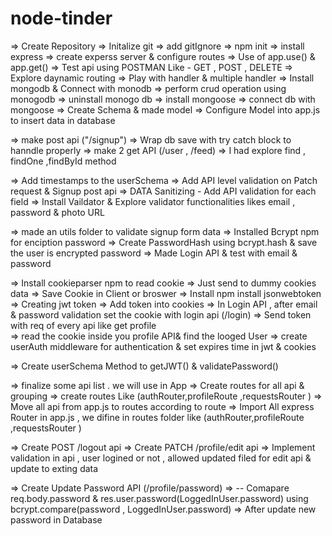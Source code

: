 # node-tinder
=> Create Repository
=> Initalize git
=> add gitIgnore
=> npm init
=> install express
=> create experss  server &  configure routes
=> Use of app.use() & app.get()
=> Test api using POSTMAN Like - GET , POST , DELETE 
=> Explore daynamic routing 
=> Play with handler & multiple handler
=> Install mongodb & Connect with monodb 
=> perform crud operation using monogodb
=> uninstall monogo db
=> install mongoose 
=> connect db with mongoose 
=> Create Schema & made model 
=> Configure Model into app.js to insert data in database

=> make post api ("/signup")
=> Wrap db save with try catch block to hanndle properly
=> make 2  get API (/user , /feed) 
=> I had explore find , findOne ,findById method

=> Add timestamps to the userSchema
=> Add API level validation on Patch request & Signup post api
=> DATA Sanitizing - Add API validation for each field
 => Install Vaildator & Explore validator functionalities likes email , password & photo URL


=> made an utils folder to validate signup form data
=> Installed Bcrypt npm for enciption password
=> Create PasswordHash using bcrypt.hash & save the user is encrypted password
=> Made Login API & test with email & password

=> Install cookieparser npm to read cookie 
=> Just send to dummy cookies data 
=> Save Cookie in Client or broswer
=> Install npm install jsonwebtoken
=> Creating jwt token
=> Add token into cookies
=> In Login API , after email & password validation set the cookie with login api (/login)
=> Send token with req of every api like get profile  
=> read the cookie inside you profile API& find the looged User
=>  create userAuth middleware for authentication & set expires time in jwt & cookies

=> Create userSchema Method to getJWT() & validatePassword()

=> finalize some api list . we will use in App
=> Create routes for all api & grouping 
=> create routes  Like (authRouter,profileRoute ,requestsRouter )
=> Move all api from app.js to routes according to route
=> Import All express Router in app.js , we difine in routes folder like   (authRouter,profileRoute ,requestsRouter )

=> Create POST /logout api
=> Create PATCH /profile/edit api
=> Implement validation in api , user logined or not , allowed updated filed for edit api & update to exting data


=> Create Update Password API (/profile/password)
=> -- Comapare  req.body.password & res.user.password(LoggedInUser.password) using  bcrypt.compare(password , LoggedInUser.password)
=>  After update new password in Database







   